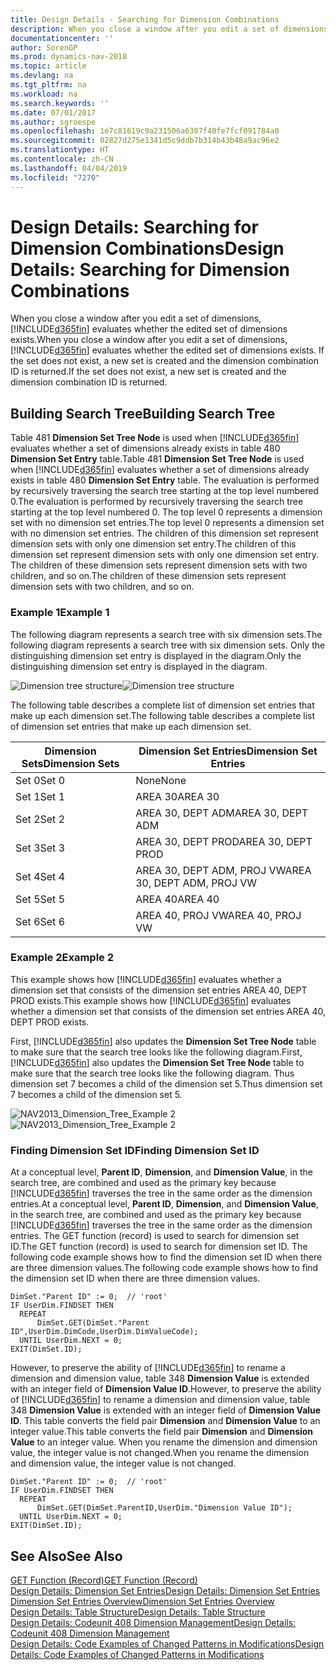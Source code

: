 ```yaml
---
title: Design Details - Searching for Dimension Combinations
description: When you close a window after you edit a set of dimensions, [!INCLUDE[d365fin](includes/d365fin_md.md)] evaluates whether the edited set of dimensions exists. If the set does not exist, a new set is created and the dimension combination ID is returned.
documentationcenter: ''
author: SorenGP
ms.prod: dynamics-nav-2018
ms.topic: article
ms.devlang: na
ms.tgt_pltfrm: na
ms.workload: na
ms.search.keywords: ''
ms.date: 07/01/2017
ms.author: sgroespe
ms.openlocfilehash: 1e7c81619c9a231506a6307f40fe7fcf091784a0
ms.sourcegitcommit: 02827d275e1341d5c9ddb7b314b43b48a9ac96e2
ms.translationtype: HT
ms.contentlocale: zh-CN
ms.lasthandoff: 04/04/2019
ms.locfileid: "7270"
---
```

# <a name="design-details-searching-for-dimension-combinations"></a><span data-ttu-id="401a5-104">Design Details: Searching for Dimension Combinations</span><span class="sxs-lookup"><span data-stu-id="401a5-104">Design Details: Searching for Dimension Combinations</span></span>
<span data-ttu-id="401a5-105">When you close a window after you edit a set of dimensions, [!INCLUDE[d365fin](includes/d365fin_md.md)] evaluates whether the edited set of dimensions exists.</span><span class="sxs-lookup"><span data-stu-id="401a5-105">When you close a window after you edit a set of dimensions, [!INCLUDE[d365fin](includes/d365fin_md.md)] evaluates whether the edited set of dimensions exists.</span></span> <span data-ttu-id="401a5-106">If the set does not exist, a new set is created and the dimension combination ID is returned.</span><span class="sxs-lookup"><span data-stu-id="401a5-106">If the set does not exist, a new set is created and the dimension combination ID is returned.</span></span>  

## <a name="building-search-tree"></a><span data-ttu-id="401a5-107">Building Search Tree</span><span class="sxs-lookup"><span data-stu-id="401a5-107">Building Search Tree</span></span>  
 <span data-ttu-id="401a5-108">Table 481 **Dimension Set Tree Node** is used when [!INCLUDE[d365fin](includes/d365fin_md.md)] evaluates whether a set of dimensions already exists in table 480 **Dimension Set Entry** table.</span><span class="sxs-lookup"><span data-stu-id="401a5-108">Table 481 **Dimension Set Tree Node** is used when [!INCLUDE[d365fin](includes/d365fin_md.md)] evaluates whether a set of dimensions already exists in table 480 **Dimension Set Entry** table.</span></span> <span data-ttu-id="401a5-109">The evaluation is performed by recursively traversing the search tree starting at the top level numbered 0.</span><span class="sxs-lookup"><span data-stu-id="401a5-109">The evaluation is performed by recursively traversing the search tree starting at the top level numbered 0.</span></span> <span data-ttu-id="401a5-110">The top level 0 represents a dimension set with no dimension set entries.</span><span class="sxs-lookup"><span data-stu-id="401a5-110">The top level 0 represents a dimension set with no dimension set entries.</span></span> <span data-ttu-id="401a5-111">The children of this dimension set represent dimension sets with only one dimension set entry.</span><span class="sxs-lookup"><span data-stu-id="401a5-111">The children of this dimension set represent dimension sets with only one dimension set entry.</span></span> <span data-ttu-id="401a5-112">The children of these dimension sets represent dimension sets with two children, and so on.</span><span class="sxs-lookup"><span data-stu-id="401a5-112">The children of these dimension sets represent dimension sets with two children, and so on.</span></span>  

### <a name="example-1"></a><span data-ttu-id="401a5-113">Example 1</span><span class="sxs-lookup"><span data-stu-id="401a5-113">Example 1</span></span>  
 <span data-ttu-id="401a5-114">The following diagram represents a search tree with six dimension sets.</span><span class="sxs-lookup"><span data-stu-id="401a5-114">The following diagram represents a search tree with six dimension sets.</span></span> <span data-ttu-id="401a5-115">Only the distinguishing dimension set entry is displayed in the diagram.</span><span class="sxs-lookup"><span data-stu-id="401a5-115">Only the distinguishing dimension set entry is displayed in the diagram.</span></span>  

 <span data-ttu-id="401a5-116">![Dimension tree structure](media/nav2013_dimension_tree.png "NAV2013_Dimension_Tree")</span><span class="sxs-lookup"><span data-stu-id="401a5-116">![Dimension tree structure](media/nav2013_dimension_tree.png "NAV2013_Dimension_Tree")</span></span>  

 <span data-ttu-id="401a5-117">The following table describes a complete list of dimension set entries that make up each dimension set.</span><span class="sxs-lookup"><span data-stu-id="401a5-117">The following table describes a complete list of dimension set entries that make up each dimension set.</span></span>  

|<span data-ttu-id="401a5-118">Dimension Sets</span><span class="sxs-lookup"><span data-stu-id="401a5-118">Dimension Sets</span></span>|<span data-ttu-id="401a5-119">Dimension Set Entries</span><span class="sxs-lookup"><span data-stu-id="401a5-119">Dimension Set Entries</span></span>|  
|--------------------|---------------------------|  
|<span data-ttu-id="401a5-120">Set 0</span><span class="sxs-lookup"><span data-stu-id="401a5-120">Set 0</span></span>|<span data-ttu-id="401a5-121">None</span><span class="sxs-lookup"><span data-stu-id="401a5-121">None</span></span>|  
|<span data-ttu-id="401a5-122">Set 1</span><span class="sxs-lookup"><span data-stu-id="401a5-122">Set 1</span></span>|<span data-ttu-id="401a5-123">AREA 30</span><span class="sxs-lookup"><span data-stu-id="401a5-123">AREA 30</span></span>|  
|<span data-ttu-id="401a5-124">Set 2</span><span class="sxs-lookup"><span data-stu-id="401a5-124">Set 2</span></span>|<span data-ttu-id="401a5-125">AREA 30, DEPT ADM</span><span class="sxs-lookup"><span data-stu-id="401a5-125">AREA 30, DEPT ADM</span></span>|  
|<span data-ttu-id="401a5-126">Set 3</span><span class="sxs-lookup"><span data-stu-id="401a5-126">Set 3</span></span>|<span data-ttu-id="401a5-127">AREA 30, DEPT PROD</span><span class="sxs-lookup"><span data-stu-id="401a5-127">AREA 30, DEPT PROD</span></span>|  
|<span data-ttu-id="401a5-128">Set 4</span><span class="sxs-lookup"><span data-stu-id="401a5-128">Set 4</span></span>|<span data-ttu-id="401a5-129">AREA 30, DEPT ADM, PROJ VW</span><span class="sxs-lookup"><span data-stu-id="401a5-129">AREA 30, DEPT ADM, PROJ VW</span></span>|  
|<span data-ttu-id="401a5-130">Set 5</span><span class="sxs-lookup"><span data-stu-id="401a5-130">Set 5</span></span>|<span data-ttu-id="401a5-131">AREA 40</span><span class="sxs-lookup"><span data-stu-id="401a5-131">AREA 40</span></span>|  
|<span data-ttu-id="401a5-132">Set 6</span><span class="sxs-lookup"><span data-stu-id="401a5-132">Set 6</span></span>|<span data-ttu-id="401a5-133">AREA 40, PROJ VW</span><span class="sxs-lookup"><span data-stu-id="401a5-133">AREA 40, PROJ VW</span></span>|  

### <a name="example-2"></a><span data-ttu-id="401a5-134">Example 2</span><span class="sxs-lookup"><span data-stu-id="401a5-134">Example 2</span></span>  
 <span data-ttu-id="401a5-135">This example shows how [!INCLUDE[d365fin](includes/d365fin_md.md)] evaluates whether a dimension set that consists of the dimension set entries AREA 40, DEPT PROD exists.</span><span class="sxs-lookup"><span data-stu-id="401a5-135">This example shows how [!INCLUDE[d365fin](includes/d365fin_md.md)] evaluates whether a dimension set that consists of the dimension set entries AREA 40, DEPT PROD exists.</span></span>  

 <span data-ttu-id="401a5-136">First, [!INCLUDE[d365fin](includes/d365fin_md.md)] also updates the **Dimension Set Tree Node** table to make sure that the search tree looks like the following diagram.</span><span class="sxs-lookup"><span data-stu-id="401a5-136">First, [!INCLUDE[d365fin](includes/d365fin_md.md)] also updates the **Dimension Set Tree Node** table to make sure that the search tree looks like the following diagram.</span></span> <span data-ttu-id="401a5-137">Thus dimension set 7 becomes a child of the dimension set 5.</span><span class="sxs-lookup"><span data-stu-id="401a5-137">Thus dimension set 7 becomes a child of the dimension set 5.</span></span>  

 <span data-ttu-id="401a5-138">![NAV2013&#95;Dimension&#95;Tree&#95;Example 2](media/nav2013_dimension_tree_example2.png "NAV2013_Dimension_Tree_Example2")</span><span class="sxs-lookup"><span data-stu-id="401a5-138">![NAV2013&#95;Dimension&#95;Tree&#95;Example 2](media/nav2013_dimension_tree_example2.png "NAV2013_Dimension_Tree_Example2")</span></span>  

### <a name="finding-dimension-set-id"></a><span data-ttu-id="401a5-139">Finding Dimension Set ID</span><span class="sxs-lookup"><span data-stu-id="401a5-139">Finding Dimension Set ID</span></span>  
 <span data-ttu-id="401a5-140">At a conceptual level, **Parent ID**, **Dimension**, and **Dimension Value**, in the search tree, are combined and used as the primary key because [!INCLUDE[d365fin](includes/d365fin_md.md)] traverses the tree in the same order as the dimension entries.</span><span class="sxs-lookup"><span data-stu-id="401a5-140">At a conceptual level, **Parent ID**, **Dimension**, and **Dimension Value**, in the search tree, are combined and used as the primary key because [!INCLUDE[d365fin](includes/d365fin_md.md)] traverses the tree in the same order as the dimension entries.</span></span> <span data-ttu-id="401a5-141">The GET function (record) is used to search for dimension set ID.</span><span class="sxs-lookup"><span data-stu-id="401a5-141">The GET function (record) is used to search for dimension set ID.</span></span> <span data-ttu-id="401a5-142">The following code example shows how to find the dimension set ID when there are three dimension values.</span><span class="sxs-lookup"><span data-stu-id="401a5-142">The following code example shows how to find the dimension set ID when there are three dimension values.</span></span>  

```  
DimSet."Parent ID" := 0;  // 'root'  
IF UserDim.FINDSET THEN  
  REPEAT  
      DimSet.GET(DimSet."Parent ID",UserDim.DimCode,UserDim.DimValueCode);  
  UNTIL UserDim.NEXT = 0;  
EXIT(DimSet.ID);  

```  

 <span data-ttu-id="401a5-143">However, to preserve the ability of [!INCLUDE[d365fin](includes/d365fin_md.md)] to rename a dimension and dimension value, table 348 **Dimension Value** is extended with an integer field of **Dimension Value ID**.</span><span class="sxs-lookup"><span data-stu-id="401a5-143">However, to preserve the ability of [!INCLUDE[d365fin](includes/d365fin_md.md)] to rename a dimension and dimension value, table 348 **Dimension Value** is extended with an integer field of **Dimension Value ID**.</span></span> <span data-ttu-id="401a5-144">This table converts the field pair **Dimension** and **Dimension Value** to an integer value.</span><span class="sxs-lookup"><span data-stu-id="401a5-144">This table converts the field pair **Dimension** and **Dimension Value** to an integer value.</span></span> <span data-ttu-id="401a5-145">When you rename the dimension and dimension value, the integer value is not changed.</span><span class="sxs-lookup"><span data-stu-id="401a5-145">When you rename the dimension and dimension value, the integer value is not changed.</span></span>  

```  
DimSet."Parent ID" := 0;  // 'root'  
IF UserDim.FINDSET THEN  
  REPEAT  
      DimSet.GET(DimSet.ParentID,UserDim."Dimension Value ID");  
  UNTIL UserDim.NEXT = 0;  
EXIT(DimSet.ID);  

```  

## <a name="see-also"></a><span data-ttu-id="401a5-146">See Also</span><span class="sxs-lookup"><span data-stu-id="401a5-146">See Also</span></span>  
 [<span data-ttu-id="401a5-147">GET Function (Record)</span><span class="sxs-lookup"><span data-stu-id="401a5-147">GET Function (Record)</span></span>](/dynamics-nav/GET-Function--Record-)    
 [<span data-ttu-id="401a5-148">Design Details: Dimension Set Entries</span><span class="sxs-lookup"><span data-stu-id="401a5-148">Design Details: Dimension Set Entries</span></span>](design-details-dimension-set-entries.md)   
 [<span data-ttu-id="401a5-149">Dimension Set Entries Overview</span><span class="sxs-lookup"><span data-stu-id="401a5-149">Dimension Set Entries Overview</span></span>](design-details-dimension-set-entries-overview.md)   
 [<span data-ttu-id="401a5-150">Design Details: Table Structure</span><span class="sxs-lookup"><span data-stu-id="401a5-150">Design Details: Table Structure</span></span>](design-details-table-structure.md)   
 [<span data-ttu-id="401a5-151">Design Details: Codeunit 408 Dimension Management</span><span class="sxs-lookup"><span data-stu-id="401a5-151">Design Details: Codeunit 408 Dimension Management</span></span>](design-details-codeunit-408-dimension-management.md)   
 [<span data-ttu-id="401a5-152">Design Details: Code Examples of Changed Patterns in Modifications</span><span class="sxs-lookup"><span data-stu-id="401a5-152">Design Details: Code Examples of Changed Patterns in Modifications</span></span>](design-details-code-examples-of-changed-patterns-in-modifications.md)

